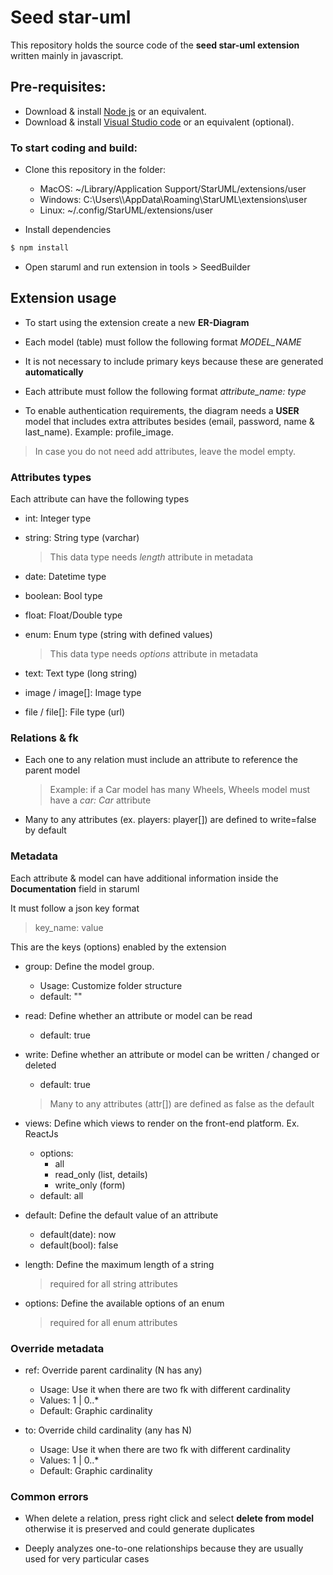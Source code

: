 # Seed star-uml

This repository holds the source code of the **seed star-uml extension** written mainly in javascript.

## Pre-requisites:

-  Download & install [Node js](https://nodejs.org/en/download/) or an equivalent.
-  Download & install [Visual Studio code](https://code.visualstudio.com/) or an equivalent (optional).

### To start coding and build:

-  Clone this repository in the folder:

   -  MacOS: ~/Library/Application Support/StarUML/extensions/user
   -  Windows: C:\\Users\\\AppData\\Roaming\\StarUML\\extensions\\user
   -  Linux: ~/.config/StarUML/extensions/user 

-  Install dependencies
```bash
$ npm install
```

-  Open staruml and run extension in tools > SeedBuilder

## Extension usage

-  To start using the extension create a new **ER-Diagram**

-  Each model (table) must follow the following format *MODEL_NAME*

-  It is not necessary to include primary keys because these are generated **automatically**

-  Each attribute must follow the following format *attribute_name: type*

-  To enable authentication requirements, the diagram needs a **USER** model that includes extra attributes besides (email, password, name & last_name). Example: profile_image.

 > In case you do not need add attributes, leave the model empty.


### Attributes types

Each attribute can have the following types

-  int: Integer type
-  string: String type (varchar)
   >  This data type needs *length* attribute in metadata

-  date: Datetime type
-  boolean: Bool type
-  float: Float/Double type
-  enum: Enum type (string with defined values)
   >  This data type needs *options* attribute in metadata

-  text: Text type (long string)
-  image / image[]: Image type 
-  file / file[]: File type (url)

### Relations & fk

-  Each one to any relation must include an attribute to reference the parent model
   > Example: if a Car model has many Wheels, Wheels model must have a *car: Car* attribute  

-  Many to any attributes (ex. players: player[]) are defined to write=false by default

### Metadata

Each attribute & model can have additional information inside the **Documentation** field in staruml

It must follow a json key format

> key_name: value

This are the keys (options) enabled by the extension

- group: Define the model group.
    - Usage: Customize folder structure
    - default: ""

-  read: Define whether an attribute or model can be read
   -  default: true

-  write: Define whether an attribute or model can be written / changed or deleted
    -  default: true
    > Many to any attributes (attr[]) are defined as false as the default

-  views: Define which views to render on the front-end platform. Ex. ReactJs
   -  options:
      -  all
      -  read_only (list, details)
      -  write_only (form)
   -  default: all

-  default: Define the default value of an attribute
   -  default(date): now
   -  default(bool): false

-  length: Define the maximum length of a string
   > required for all string attributes

-  options: Define the available options of an enum
   > required for all enum attributes


### Override metadata

-  ref: Override parent cardinality (N has any)
    - Usage: Use it when there are two fk with different cardinality
    - Values: 1 | 0..* 
    - Default: Graphic cardinality


-  to: Override child cardinality (any has N)
    - Usage: Use it when there are two fk with different cardinality
    - Values: 1 | 0..*
    - Default: Graphic cardinality

### Common errors

-  When delete a relation, press right click and select **delete from model** otherwise it is preserved and could generate duplicates

-  Deeply analyzes one-to-one relationships because they are usually used for very particular cases